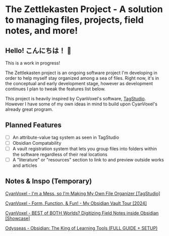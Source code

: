 # The Zettlekasten Project - A solution to managing files, projects, field notes, and more!


## Hello! こんにちは！ 👋

This is a work in progress!

The Zettlekasten project is an ongoing software project I'm developing in order to help myself stay organized among a sea of files. Right now, it's in the conceptual and early development stage, however as development continues I plan to tweak the features list below.

This project is heavily inspired by CyanVoxel's software, [TagStudio](https://www.youtube.com/watch?v=wTQeMkYRMcw). However I have some of my own ideas in mind to build upon CyanVoxel's already great program.

## Planned Features

- [ ] An attribute-value tag system as seen in TagStudio
- [ ] Obsidian Compatability
- [ ] A vault registration system that lets you group files into folders within the software regardless of their real locations
- [ ] A "literature" or "resources" section to link to and preview outside works and articles

## Notes & Inspo (Temporary)

[CyanVoxel - I'm a Mess, so I'm Making My Own File Organizer [TagStudio]
](https://www.youtube.com/watch?v=wTQeMkYRMcw)

[CyanVoxel - Form, Function, & Fun! - My Obsidian Vault Tour [2024]](https://www.youtube.com/watch?v=rAkerV8rlow)

[CyanVoxel - BEST of BOTH Worlds? Digitizing Field Notes inside Obsidian [Showcase]
](https://www.youtube.com/watch?v=9T9VL8_i1Tg)

[Odysseas - Obsidian: The King of Learning Tools (FULL GUIDE + SETUP)](https://www.youtube.com/watch?v=hSTy_BInQs8)
